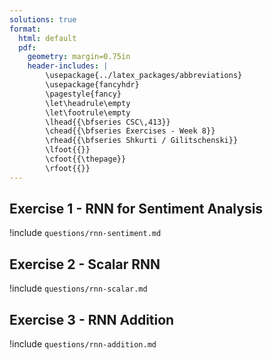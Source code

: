 ```yaml
---
solutions: true
format:
  html: default
  pdf:
    geometry: margin=0.75in
    header-includes: |
        \usepackage{../latex_packages/abbreviations}
        \usepackage{fancyhdr}
        \pagestyle{fancy}
        \let\headrule\empty
        \let\footrule\empty
        \lhead{{\bfseries CSC\,413}}
        \chead{{\bfseries Exercises - Week 8}}
        \rhead{{\bfseries Shkurti / Gilitschenski}}
        \lfoot{{}}
        \cfoot{{\thepage}}
        \rfoot{{}}
---
```




## Exercise 1 - RNN for Sentiment Analysis
!include `questions/rnn-sentiment.md`


## Exercise 2 - Scalar RNN
!include `questions/rnn-scalar.md`

## Exercise 3 - RNN Addition
!include `questions/rnn-addition.md`